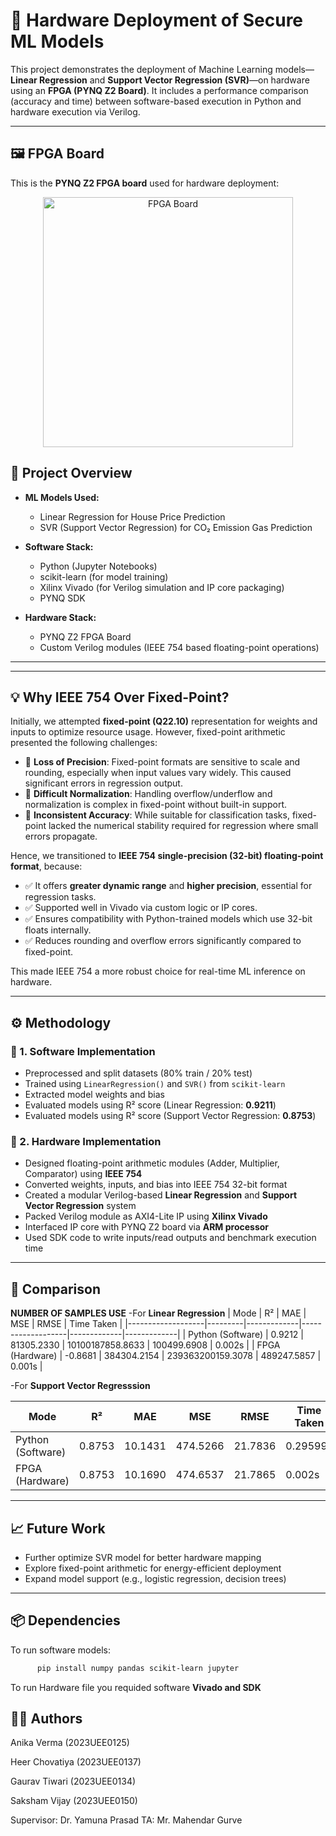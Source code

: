 # 🔧 Hardware Deployment of Secure ML Models

This project demonstrates the deployment of Machine Learning models—**Linear Regression** and **Support Vector Regression (SVR)**—on hardware using an **FPGA (PYNQ Z2 Board)**. It includes a performance comparison (accuracy and time) between software-based execution in Python and hardware execution via Verilog.

---

## 🖼️ FPGA Board

This is the **PYNQ Z2 FPGA board** used for hardware deployment:

<div align="center">
  <img src="https://m.media-amazon.com/images/I/81a+hoSRZAL._AC_UF1000,1000_QL80_.jpg" alt="FPGA Board" width="400"/>
</div>



## 🧠 Project Overview

- **ML Models Used:**
  - Linear Regression for House Price Prediction
  - SVR (Support Vector Regression) for CO₂ Emission Gas Prediction

- **Software Stack:**
  - Python (Jupyter Notebooks)
  - scikit-learn (for model training)
  - Xilinx Vivado (for Verilog simulation and IP core packaging)
  - PYNQ SDK

- **Hardware Stack:**
  - PYNQ Z2 FPGA Board
  - Custom Verilog modules (IEEE 754 based floating-point operations)

---

---

## 💡 Why IEEE 754 Over Fixed-Point?

Initially, we attempted **fixed-point (Q22.10)** representation for weights and inputs to optimize resource usage. However, fixed-point arithmetic presented the following challenges:

- 🔸 **Loss of Precision**: Fixed-point formats are sensitive to scale and rounding, especially when input values vary widely. This caused significant errors in regression output.
- 🔸 **Difficult Normalization**: Handling overflow/underflow and normalization is complex in fixed-point without built-in support.
- 🔸 **Inconsistent Accuracy**: While suitable for classification tasks, fixed-point lacked the numerical stability required for regression where small errors propagate.

Hence, we transitioned to **IEEE 754 single-precision (32-bit) floating-point format**, because:

- ✅ It offers **greater dynamic range** and **higher precision**, essential for regression tasks.
- ✅ Supported well in Vivado via custom logic or IP cores.
- ✅ Ensures compatibility with Python-trained models which use 32-bit floats internally.
- ✅ Reduces rounding and overflow errors significantly compared to fixed-point.

This made IEEE 754 a more robust choice for real-time ML inference on hardware.

---

## ⚙️ Methodology

### 🔹 1. Software Implementation

- Preprocessed and split datasets (80% train / 20% test)
- Trained using `LinearRegression()` and `SVR()` from `scikit-learn`
- Extracted model weights and bias
- Evaluated models using R² score (Linear Regression: **0.9211**)
- Evaluated models using R² score (Support Vector Regression: **0.8753**)

### 🔹 2. Hardware Implementation

- Designed floating-point arithmetic modules (Adder, Multiplier, Comparator) using **IEEE 754**
- Converted weights, inputs, and bias into IEEE 754 32-bit format
- Created a modular Verilog-based **Linear Regression** and **Support Vector Regression** system 
- Packed Verilog module as AXI4-Lite IP using **Xilinx Vivado**
- Interfaced IP core with PYNQ Z2 board via **ARM processor**
- Used SDK code to write inputs/read outputs and benchmark execution time

---

## 🔬 Comparison
**NUMBER OF SAMPLES USE**
-For **Linear Regression**
| Mode              | R²      | MAE         | MSE               | RMSE        | Time Taken  |
|-------------------|---------|-------------|-------------------|-------------|-------------|
| Python (Software) | 0.9212  | 81305.2330  | 10100187858.8633  | 100499.6908 | 0.002s      |
| FPGA (Hardware)   | -0.8681 | 384304.2154 | 239363200159.3078 | 489247.5857 | 0.001s      |

-For **Support Vector Regresssion** 

| Mode              | R²     | MAE     | MSE      | RMSE    | Time Taken  |
|-------------------|--------|---------|----------|---------|-------------|
| Python (Software) | 0.8753 | 10.1431 | 474.5266 | 21.7836 | 0.29599s    |
| FPGA (Hardware)   | 0.8753 | 10.1690 | 474.6537 | 21.7865 | 0.002s      |

---

## 📈 Future Work

- Further optimize SVR model for better hardware mapping
- Explore fixed-point arithmetic for energy-efficient deployment
- Expand model support (e.g., logistic regression, decision trees)

---

## 📦 Dependencies

To run software models:

```bash
      pip install numpy pandas scikit-learn jupyter
```
To run Hardware file you requided software **Vivado and SDK**

## 👨‍💻 Authors
Anika Verma (2023UEE0125)

Heer Chovatiya (2023UEE0137)

Gaurav Tiwari (2023UEE0134)

Saksham Vijay (2023UEE0150)

Supervisor: Dr. Yamuna Prasad
TA: Mr. Mahendar Gurve
